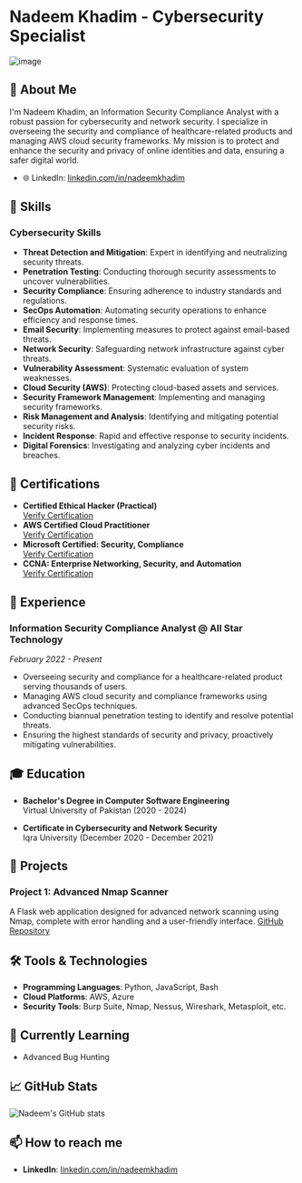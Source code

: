 

# Nadeem Khadim - Cybersecurity Specialist

![image](https://github.com/NadeemKhadim/nadeemkhadim.github.io/assets/123836307/29809c3b-3f55-4367-97a7-14f22fcd3ab0)

## 👋 About Me

I'm Nadeem Khadim, an Information Security Compliance Analyst with a robust passion for cybersecurity and network security. I specialize in overseeing the security and compliance of healthcare-related products and managing AWS cloud security frameworks. My mission is to protect and enhance the security and privacy of online identities and data, ensuring a safer digital world.

- 🌐 LinkedIn: [linkedin.com/in/nadeemkhadim](https://www.linkedin.com/in/nadeemkhadim)

## 🚀 Skills

### Cybersecurity Skills

- **Threat Detection and Mitigation**: Expert in identifying and neutralizing security threats.
- **Penetration Testing**: Conducting thorough security assessments to uncover vulnerabilities.
- **Security Compliance**: Ensuring adherence to industry standards and regulations.
- **SecOps Automation**: Automating security operations to enhance efficiency and response times.
- **Email Security**: Implementing measures to protect against email-based threats.
- **Network Security**: Safeguarding network infrastructure against cyber threats.
- **Vulnerability Assessment**: Systematic evaluation of system weaknesses.
- **Cloud Security (AWS)**: Protecting cloud-based assets and services.
- **Security Framework Management**: Implementing and managing security frameworks.
- **Risk Management and Analysis**: Identifying and mitigating potential security risks.
- **Incident Response**: Rapid and effective response to security incidents.
- **Digital Forensics**: Investigating and analyzing cyber incidents and breaches.

## 📜 Certifications

- **Certified Ethical Hacker (Practical)**  
  [Verify Certification](https://aspen.eccouncil.org/VerifyBadge?type=certification&a=P4FuRKMGk6hw78C1ijNvaS06P6ognDMfLI2YHEDZQvg=)
- **AWS Certified Cloud Practitioner**  
  [Verify Certification](https://www.credly.com/badges/dd44446f-7e22-4f24-8a10-3f038a4936bb/linked_in_profile)
- **Microsoft Certified: Security, Compliance**  
  [Verify Certification](https://www.credly.com/badges/2bbffc0e-9095-4e7b-addd-739c24142dc4/linked_in_profile)
- **CCNA: Enterprise Networking, Security, and Automation**  
  [Verify Certification](https://www.credly.com/badges/72244637-4b8c-4322-8e01-f78707c0dea9?source=linked_in_profile)

## 💼 Experience

### Information Security Compliance Analyst @ All Star Technology
*February 2022 - Present*

- Overseeing security and compliance for a healthcare-related product serving thousands of users.
- Managing AWS cloud security and compliance frameworks using advanced SecOps techniques.
- Conducting biannual penetration testing to identify and resolve potential threats.
- Ensuring the highest standards of security and privacy, proactively mitigating vulnerabilities.

## 🎓 Education

- **Bachelor's Degree in Computer Software Engineering**  
  Virtual University of Pakistan (2020 - 2024)

- **Certificate in Cybersecurity and Network Security**  
  Iqra University (December 2020 - December 2021)

## 🔧 Projects

### Project 1: Advanced Nmap Scanner
A Flask web application designed for advanced network scanning using Nmap, complete with error handling and a user-friendly interface. [GitHub Repository](https://github.com/yourusername/nmap-scanner)

## 🛠️ Tools & Technologies

- **Programming Languages**: Python, JavaScript, Bash
- **Cloud Platforms**: AWS, Azure
- **Security Tools**: Burp Suite, Nmap, Nessus, Wireshark, Metasploit, etc.

## 🌱 Currently Learning

- Advanced Bug Hunting

## 📈 GitHub Stats

![Nadeem's GitHub stats](https://github-readme-stats.vercel.app/api?username=yourusername&show_icons=true&theme=radical)

## 📫 How to reach me

- **LinkedIn**: [linkedin.com/in/nadeemkhadim](https://www.linkedin.com/in/nadeemkhadim)
